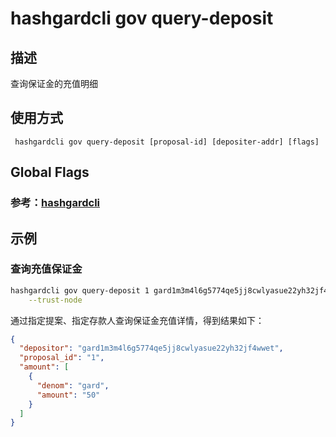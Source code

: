 # hashgardcli gov query-deposit

## 描述

查询保证金的充值明细

## 使用方式

```
 hashgardcli gov query-deposit [proposal-id] [depositer-addr] [flags]
```

## Global Flags

 ### 参考：[hashgardcli](../README.md)

## 示例

### 查询充值保证金

```bash
hashgardcli gov query-deposit 1 gard1m3m4l6g5774qe5jj8cwlyasue22yh32jf4wwet \
    --trust-node 
```

通过指定提案、指定存款人查询保证金充值详情，得到结果如下：

```json
{
  "depositor": "gard1m3m4l6g5774qe5jj8cwlyasue22yh32jf4wwet",
  "proposal_id": "1",
  "amount": [
    {
      "denom": "gard",
      "amount": "50"
    }
  ]
}
```
